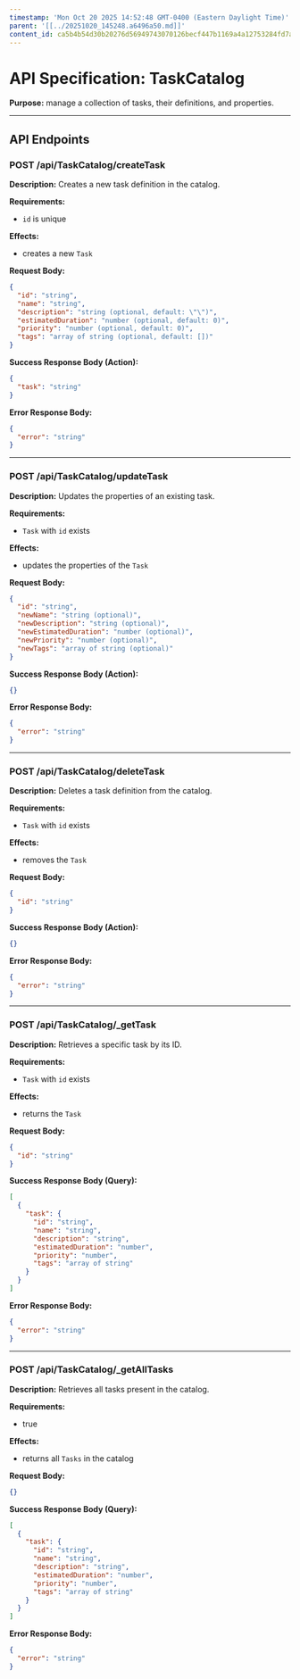 ```yaml
---
timestamp: 'Mon Oct 20 2025 14:52:48 GMT-0400 (Eastern Daylight Time)'
parent: '[[../20251020_145248.a6496a50.md]]'
content_id: ca5b4b54d30b20276d56949743070126becf447b1169a4a12753284fd7ac2e47
---
```


# API Specification: TaskCatalog

**Purpose:** manage a collection of tasks, their definitions, and properties.

***

## API Endpoints

### POST /api/TaskCatalog/createTask

**Description:** Creates a new task definition in the catalog.

**Requirements:**

* `id` is unique

**Effects:**

* creates a new `Task`

**Request Body:**

```json
{
  "id": "string",
  "name": "string",
  "description": "string (optional, default: \"\")",
  "estimatedDuration": "number (optional, default: 0)",
  "priority": "number (optional, default: 0)",
  "tags": "array of string (optional, default: [])"
}
```

**Success Response Body (Action):**

```json
{
  "task": "string"
}
```

**Error Response Body:**

```json
{
  "error": "string"
}
```

***

### POST /api/TaskCatalog/updateTask

**Description:** Updates the properties of an existing task.

**Requirements:**

* `Task` with `id` exists

**Effects:**

* updates the properties of the `Task`

**Request Body:**

```json
{
  "id": "string",
  "newName": "string (optional)",
  "newDescription": "string (optional)",
  "newEstimatedDuration": "number (optional)",
  "newPriority": "number (optional)",
  "newTags": "array of string (optional)"
}
```

**Success Response Body (Action):**

```json
{}
```

**Error Response Body:**

```json
{
  "error": "string"
}
```

***

### POST /api/TaskCatalog/deleteTask

**Description:** Deletes a task definition from the catalog.

**Requirements:**

* `Task` with `id` exists

**Effects:**

* removes the `Task`

**Request Body:**

```json
{
  "id": "string"
}
```

**Success Response Body (Action):**

```json
{}
```

**Error Response Body:**

```json
{
  "error": "string"
}
```

***

### POST /api/TaskCatalog/\_getTask

**Description:** Retrieves a specific task by its ID.

**Requirements:**

* `Task` with `id` exists

**Effects:**

* returns the `Task`

**Request Body:**

```json
{
  "id": "string"
}
```

**Success Response Body (Query):**

```json
[
  {
    "task": {
      "id": "string",
      "name": "string",
      "description": "string",
      "estimatedDuration": "number",
      "priority": "number",
      "tags": "array of string"
    }
  }
]
```

**Error Response Body:**

```json
{
  "error": "string"
}
```

***

### POST /api/TaskCatalog/\_getAllTasks

**Description:** Retrieves all tasks present in the catalog.

**Requirements:**

* true

**Effects:**

* returns all `Tasks` in the catalog

**Request Body:**

```json
{}
```

**Success Response Body (Query):**

```json
[
  {
    "task": {
      "id": "string",
      "name": "string",
      "description": "string",
      "estimatedDuration": "number",
      "priority": "number",
      "tags": "array of string"
    }
  }
]
```

**Error Response Body:**

```json
{
  "error": "string"
}
```
